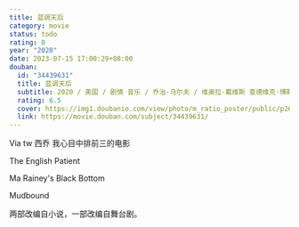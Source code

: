 ```yaml
---
title: 蓝调天后
category: movie
status: todo
rating: 0
year: "2020"
date: 2023-07-15 17:00:29+08:00
douban:
  id: "34439631"
  title: 蓝调天后
  subtitle: 2020 / 美国 / 剧情 音乐 / 乔治·乌尔夫 / 维奥拉·戴维斯 查德维克·博斯曼
  rating: 6.5
  cover: https://img1.doubanio.com/view/photo/m_ratio_poster/public/p2623338779.jpg
  link: https://movie.douban.com/subject/34439631/
---
```


Via tw 西乔 我心目中排前三的电影

The English Patient

Ma Rainey's Black Bottom

Mudbound

两部改编自小说，一部改编自舞台剧。
